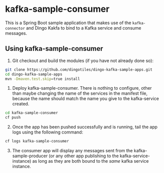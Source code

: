 # kafka-sample-consumer

This is a Spring Boot sample application that makes use of the `kafka-connector` and Dingo Kakfa to bind to a Kafka service and consume messages.

## Using kafka-sample-consumer
1. Git checkout and build the modules (if you have not already done so):

  ```bash
  git clone https://github.com/dingotiles/dingo-kafka-sample-apps.git
  cd dingo-kafka-sample-apps
  mvn -Dmaven.test.skip=true install
  ```

1. Deploy kafka-sample-consumer. There is nothing to configure, other than maybe changing the name of the services in the manifest file, because the name should match the name you give to the kafka-service created.

  ```bash
  cd kafka-sample-consumer
  cf push
  ```

2. Once the app has been pushed successfully and is running, tail the app logs using the following command:

  ```bash
  cf logs kafka-sample-consumer
  ```  

3. The consumer app will display any messages sent from the kafka-sample-producer (or any other app publishing to the kafka-service-instance) as long as they are both bound to the _same_ kafka service instance.  
